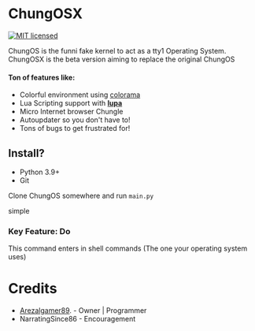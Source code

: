 # ChungOSX

[![MIT licensed](https://img.shields.io/badge/license-MIT-blue.svg)](https://raw.githubusercontent.com/Special-Rocket-Agents/ChungOS/master/LICENSE)

ChungOS is the <!--trashy codebase--> funni fake kernel to act as a tty1 Operating System.
ChungOSX is the beta version aiming to replace the original ChungOS
#### Ton of features like:
- Colorful environment using [colorama](https://pypi.org/project/colorama/)
- Lua Scripting support with __[lupa](https://pypi.org/project/lupa/)__
- Micro Internet browser Chungle
- Autoupdater so you don't have to!
- Tons of bugs to get frustrated for!


## Install?
- Python 3.9+
- Git

Clone ChungOS somewhere and run `main.py`

simple

### Key Feature: Do

This command enters in shell commands (The one your operating system uses)


# Credits

- [Arezalgamer89](mailto:aradytfa@gmail.com"). - Owner | Programmer
- NarratingSince86 - Encouragement
